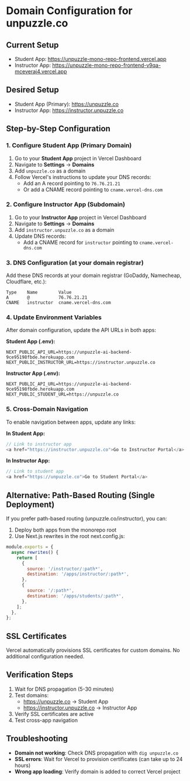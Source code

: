 # Domain Configuration for unpuzzle.co

## Current Setup
- Student App: https://unpuzzle-mono-repo-frontend.vercel.app
- Instructor App: https://unpuzzle-mono-repo-frontend-v9qa-mceveraj4.vercel.app

## Desired Setup
- Student App (Primary): https://unpuzzle.co
- Instructor App: https://instructor.unpuzzle.co

## Step-by-Step Configuration

### 1. Configure Student App (Primary Domain)

1. Go to your **Student App** project in Vercel Dashboard
2. Navigate to **Settings** → **Domains**
3. Add `unpuzzle.co` as a domain
4. Follow Vercel's instructions to update your DNS records:
   - Add an A record pointing to `76.76.21.21`
   - Or add a CNAME record pointing to `cname.vercel-dns.com`

### 2. Configure Instructor App (Subdomain)

1. Go to your **Instructor App** project in Vercel Dashboard
2. Navigate to **Settings** → **Domains**
3. Add `instructor.unpuzzle.co` as a domain
4. Update DNS records:
   - Add a CNAME record for `instructor` pointing to `cname.vercel-dns.com`

### 3. DNS Configuration (at your domain registrar)

Add these DNS records at your domain registrar (GoDaddy, Namecheap, Cloudflare, etc.):

```
Type    Name        Value
A       @           76.76.21.21
CNAME   instructor  cname.vercel-dns.com
```

### 4. Update Environment Variables

After domain configuration, update the API URLs in both apps:

**Student App (.env):**
```
NEXT_PUBLIC_API_URL=https://unpuzzle-ai-backend-9ce95198fbde.herokuapp.com
NEXT_PUBLIC_INSTRUCTOR_URL=https://instructor.unpuzzle.co
```

**Instructor App (.env):**
```
NEXT_PUBLIC_API_URL=https://unpuzzle-ai-backend-9ce95198fbde.herokuapp.com
NEXT_PUBLIC_STUDENT_URL=https://unpuzzle.co
```

### 5. Cross-Domain Navigation

To enable navigation between apps, update any links:

**In Student App:**
```javascript
// Link to instructor app
<a href="https://instructor.unpuzzle.co">Go to Instructor Portal</a>
```

**In Instructor App:**
```javascript
// Link to student app
<a href="https://unpuzzle.co">Go to Student Portal</a>
```

## Alternative: Path-Based Routing (Single Deployment)

If you prefer path-based routing (unpuzzle.co/instructor), you can:

1. Deploy both apps from the monorepo root
2. Use Next.js rewrites in the root next.config.js:

```javascript
module.exports = {
  async rewrites() {
    return [
      {
        source: '/instructor/:path*',
        destination: '/apps/instructor/:path*',
      },
      {
        source: '/:path*',
        destination: '/apps/students/:path*',
      },
    ];
  },
};
```

## SSL Certificates

Vercel automatically provisions SSL certificates for custom domains. No additional configuration needed.

## Verification Steps

1. Wait for DNS propagation (5-30 minutes)
2. Test domains:
   - https://unpuzzle.co → Student App
   - https://instructor.unpuzzle.co → Instructor App
3. Verify SSL certificates are active
4. Test cross-app navigation

## Troubleshooting

- **Domain not working**: Check DNS propagation with `dig unpuzzle.co`
- **SSL errors**: Wait for Vercel to provision certificates (can take up to 24 hours)
- **Wrong app loading**: Verify domain is added to correct Vercel project